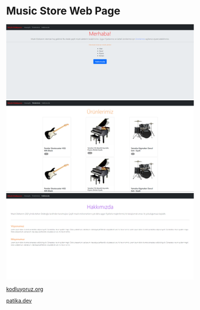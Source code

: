# Music Store Web Page

![alt text](https://github.com/Axlope/bootstrap-web-page/blob/master/preview/bs-1.png)
![alt text](https://github.com/Axlope/bootstrap-web-page/blob/master/preview/bs-2.png)
![alt text](https://github.com/Axlope/bootstrap-web-page/blob/master/preview/bs-3.png)

<p><a href="https://kodluyoruz.org/">kodluyoruz.org</a><p>
<p><a href="https://www.patika.dev/">patika.dev</a><p>
